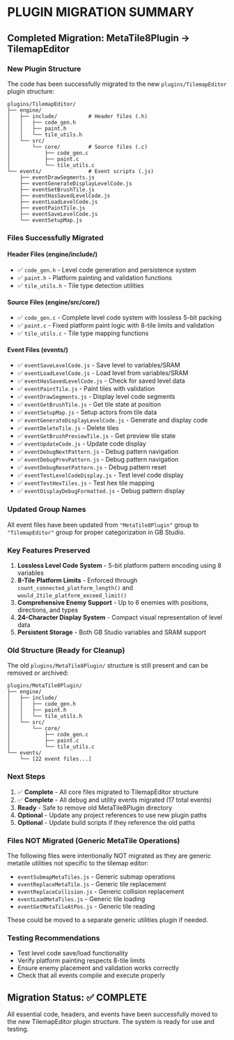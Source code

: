 # PLUGIN MIGRATION SUMMARY

## Completed Migration: MetaTile8Plugin → TilemapEditor

### New Plugin Structure

The code has been successfully migrated to the new `plugins/TilemapEditor` plugin structure:

```
plugins/TilemapEditor/
├── engine/
│   ├── include/          # Header files (.h)
│   │   ├── code_gen.h
│   │   ├── paint.h
│   │   └── tile_utils.h
│   └── src/
│       └── core/         # Source files (.c)
│           ├── code_gen.c
│           ├── paint.c
│           └── tile_utils.c
└── events/               # Event scripts (.js)
    ├── eventDrawSegments.js
    ├── eventGenerateDisplayLevelCode.js
    ├── eventGetBrushTile.js
    ├── eventHasSavedLevelCode.js
    ├── eventLoadLevelCode.js
    ├── eventPaintTile.js
    ├── eventSaveLevelCode.js
    └── eventSetupMap.js
```

### Files Successfully Migrated

#### Header Files (engine/include/)

- ✅ `code_gen.h` - Level code generation and persistence system
- ✅ `paint.h` - Platform painting and validation functions
- ✅ `tile_utils.h` - Tile type detection utilities

#### Source Files (engine/src/core/)

- ✅ `code_gen.c` - Complete level code system with lossless 5-bit packing
- ✅ `paint.c` - Fixed platform paint logic with 8-tile limits and validation
- ✅ `tile_utils.c` - Tile type mapping functions

#### Event Files (events/)

- ✅ `eventSaveLevelCode.js` - Save level to variables/SRAM
- ✅ `eventLoadLevelCode.js` - Load level from variables/SRAM
- ✅ `eventHasSavedLevelCode.js` - Check for saved level data
- ✅ `eventPaintTile.js` - Paint tiles with validation
- ✅ `eventDrawSegments.js` - Display level code segments
- ✅ `eventGetBrushTile.js` - Get tile state at position
- ✅ `eventSetupMap.js` - Setup actors from tile data
- ✅ `eventGenerateDisplayLevelCode.js` - Generate and display code
- ✅ `eventDeleteTile.js` - Delete tiles
- ✅ `eventGetBrushPreviewTile.js` - Get preview tile state
- ✅ `eventUpdateCode.js` - Update code display
- ✅ `eventDebugNextPattern.js` - Debug pattern navigation
- ✅ `eventDebugPrevPattern.js` - Debug pattern navigation
- ✅ `eventDebugResetPattern.js` - Debug pattern reset
- ✅ `eventTestLevelCodeDisplay.js` - Test level code display
- ✅ `eventTestHexTiles.js` - Test hex tile mapping
- ✅ `eventDisplayDebugFormatted.js` - Debug pattern display

### Updated Group Names

All event files have been updated from `"MetaTile8Plugin"` group to `"TilemapEditor"` group for proper categorization in GB Studio.

### Key Features Preserved

1. **Lossless Level Code System** - 5-bit platform pattern encoding using 8 variables
2. **8-Tile Platform Limits** - Enforced through `count_connected_platform_length()` and `would_2tile_platform_exceed_limit()`
3. **Comprehensive Enemy Support** - Up to 6 enemies with positions, directions, and types
4. **24-Character Display System** - Compact visual representation of level data
5. **Persistent Storage** - Both GB Studio variables and SRAM support

### Old Structure (Ready for Cleanup)

The old `plugins/MetaTile8Plugin/` structure is still present and can be removed or archived:

```
plugins/MetaTile8Plugin/
├── engine/
│   ├── include/
│   │   ├── code_gen.h
│   │   ├── paint.h
│   │   └── tile_utils.h
│   └── src/
│       └── core/
│           ├── code_gen.c
│           ├── paint.c
│           └── tile_utils.c
└── events/
    └── [22 event files...]
```

### Next Steps

1. ✅ **Complete** - All core files migrated to TilemapEditor structure
2. ✅ **Complete** - All debug and utility events migrated (17 total events)
3. **Ready** - Safe to remove old MetaTile8Plugin directory
4. **Optional** - Update any project references to use new plugin paths
5. **Optional** - Update build scripts if they reference the old paths

### Files NOT Migrated (Generic MetaTile Operations)

The following files were intentionally NOT migrated as they are generic metatile utilities not specific to the tilemap editor:

- `eventSubmapMetaTiles.js` - Generic submap operations
- `eventReplaceMetaTile.js` - Generic tile replacement
- `eventReplaceCollision.js` - Generic collision replacement
- `eventLoadMetaTiles.js` - Generic tile loading
- `eventGetMetaTileAtPos.js` - Generic tile reading

These could be moved to a separate generic utilities plugin if needed.

### Testing Recommendations

- Test level code save/load functionality
- Verify platform painting respects 8-tile limits
- Ensure enemy placement and validation works correctly
- Check that all events compile and execute properly

## Migration Status: ✅ COMPLETE

All essential code, headers, and events have been successfully moved to the new TilemapEditor plugin structure. The system is ready for use and testing.
